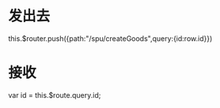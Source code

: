  <keep-alive exclude="home"></keep-alive>

# 发出去
this.$router.push({path:"/spu/createGoods",query:{id:row.id}})
# 接收
var id = this.$route.query.id;